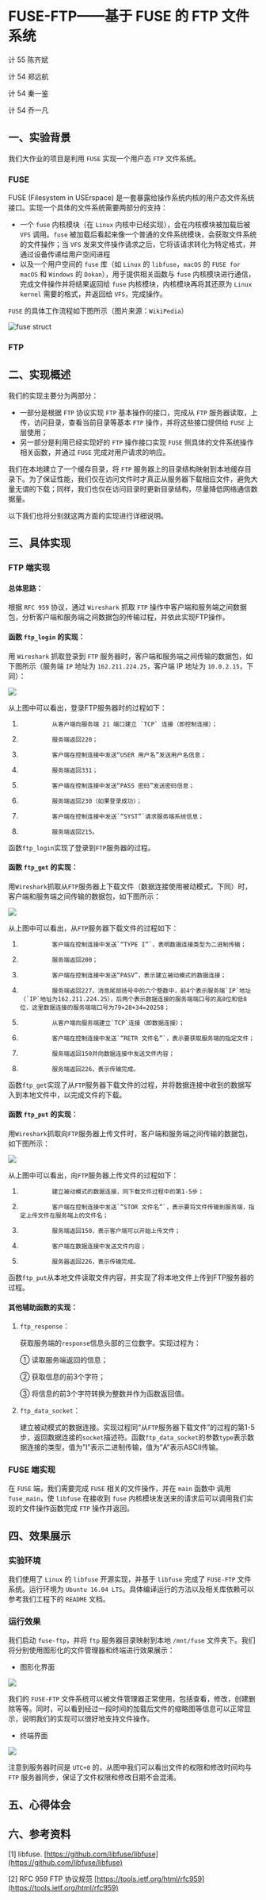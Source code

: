 FUSE-FTP——基于 FUSE 的 FTP 文件系统
=======

计 55 陈齐斌

计 54 郑远航

计 54 秦一鉴

计 54 乔一凡



## 一、实验背景

我们大作业的项目是利用 `FUSE` 实现一个用户态 `FTP` 文件系统。

### FUSE

FUSE (Filesystem in USErspace) 是一套暴露给操作系统内核的用户态文件系统接口。实现一个具体的文件系统需要两部分的支持：

* 一个 `fuse` 内核模块（在 `Linux` 内核中已经实现），会在内核模块被加载后被 `VFS` 调用。`fuse` 被加载后看起来像一个普通的文件系统模块，会获取文件系统的文件操作；当 `VFS` 发来文件操作请求之后，它将该请求转化为特定格式，并通过设备传递给用户空间进程
* 以及一个用户空间的 `fuse` 库（如 `Linux` 的 `libfuse`，`macOS` 的 `FUSE for macOS` 和 `Windows` 的 `Dokan`），用于提供相关函数与 `fuse` 内核模块进行通信，完成文件操作并将结果返回给 `fuse` 内核模块，内核模块再将其还原为 `Linux kernel` 需要的格式，并返回给 `VFS`，完成操作。

`FUSE` 的具体工作流程如下图所示（图片来源：`WikiPedia`）

![fuse struct](https://ws4.sinaimg.cn/large/006tKfTcly1fs7b6dmae6j30d009ggm5.jpg)

### FTP



## 二、实现概述

我们的实现主要分为两部分：

* 一部分是根据 `FTP` 协议实现 `FTP` 基本操作的接口，完成从 `FTP` 服务器读取，上传，访问目录，查看当前目录等基本 `FTP` 操作，并将这些接口提供给 `FUSE` 上层使用；
* 另一部分是利用已经实现好的 `FTP` 操作接口实现 `FUSE` 侧具体的文件系统操作相关函数，并通过 `FUSE` 完成对用户请求的响应。

我们在本地建立了一个缓存目录，将 `FTP` 服务器上的目录结构映射到本地缓存目录下。为了保证性能，我们仅在访问文件时才真正从服务器下载相应文件，避免大量无谓的下载；同样，我们也仅在访问目录时更新目录结构，尽量降低网络通信数据量。

以下我们也将分别就这两方面的实现进行详细说明。

## 三、具体实现

### FTP 端实现

#### 总体思路：

根据 `RFC 959` 协议，通过 `Wireshark` 抓取 `FTP` 操作中客户端和服务端之间数据包，分析客户端和服务端之间数据包的传输过程，并依此实现FTP操作。 

#### 函数 `ftp_login` 的实现：

用 `Wireshark` 抓取登录到 `FTP` 服务器时，客户端和服务端之间传输的数据包，如下图所示（服务端 `IP` 地址为 `162.211.224.25`，客户端 IP 地址为 `10.0.2.15`，下同）：

![](https://ws3.sinaimg.cn/large/006tKfTcly1fs7b8vtq12j31c20denck.jpg)

从上图中可以看出，登录FTP服务器时的过程如下：

1.              从客户端向服务端 21 端口建立 `TCP` 连接（即控制连接）；

2.              服务端返回220；

3.              客户端在控制连接中发送“USER 用户名”发送用户名信息；

4.              服务端返回331；

5.              客户端在控制连接中发送“PASS 密码”发送密码信息；

6.              服务端返回230（如果登录成功）；

7.              客户端在控制连接中发送`“SYST”`请求服务端系统信息；

8.              服务端返回215。

函数`ftp_login`实现了登录到`FTP`服务器的过程。

#### 函数 `ftp_get` 的实现：

用`Wireshark`抓取从`FTP`服务器上下载文件（数据连接使用被动模式，下同）时，客户端和服务端之间传输的数据包，如下图所示：

![](https://ws2.sinaimg.cn/large/006tKfTcly1fs7baa9s8oj31c20etqis.jpg)

从上图中可以看出，从`FTP`服务器下载文件的过程如下：

1.              客户端在控制连接中发送`“TYPE I”`，表明数据连接类型为二进制传输；

2.              服务端返回200；

3.              客户端在控制连接中发送“PASV”，表示建立被动模式的数据连接；

4.              服务端返回227，消息尾部括号中的六个整数中，前4个表示服务端`IP`地址（`IP`地址为162.211.224.25），后两个表示数据连接的服务端端口号的高8位和低8位，这里数据连接的服务端端口号为79×28+34=20258；
5.              从客户端向服务端建立`TCP`连接（即数据连接）；
6.              客户端在控制连接中发送`“RETR 文件名”`，表示要获取服务端的指定文件；
7.              服务端返回150并向数据连接中发送文件内容；
8.              服务端返回226，表示传输完成。

函数`ftp_get`实现了从`FTP`服务器下载文件的过程，并将数据连接中收到的数据写入到本地文件中，以完成文件的下载。

#### 函数 `ftp_put` 的实现：

用`Wireshark`抓取向`FTP`服务器上传文件时，客户端和服务端之间传输的数据包，如下图所示：

![](https://ws3.sinaimg.cn/large/006tKfTcly1fs7bcyxid6j31c20glqng.jpg)

从上图中可以看出，向`FTP`服务器上传文件的过程如下：

1.              建立被动模式的数据连接，同下载文件过程中的第1-5步；

2.              客户端在控制连接中发送`“STOR 文件名”`，表示要将文件传输到服务端，指定上传文件在服务端上的文件名；

3.              服务端返回150，表示客户端可以开始上传文件；

4.              客户端在数据连接中发送文件内容；

5.              服务器返回226，表示传输完成。

函数`ftp_put`从本地文件读取文件内容，并实现了将本地文件上传到FTP服务器的过程。

#### 其他辅助函数的实现：

1. `ftp_response`：

   获取服务端的`response`信息头部的三位数字。实现过程为：

   ① 读取服务端返回的信息；

   ② 获取信息的前3个字符；

   ③ 将信息的前3个字符转换为整数并作为函数返回值。

2. `ftp_data_socket`：

   建立被动模式的数据连接。实现过程同“从`FTP`服务器下载文件”的过程的第1-5步，返回数据连接的`socket`描述符。函数`ftp­_data_socket`的参数`type`表示数据连接的类型，值为”I”表示二进制传输，值为”A”表示ASCII传输。



### FUSE 端实现

在 `FUSE` 端，我们需要完成 `FUSE` 相关的文件操作，并在 `main` 函数中 调用 `fuse_main`，使 `libfuse` 在接收到 `fuse` 内核模块发送来的请求后可以调用我们实现的文件操作函数完成 `FTP` 操作并返回。



## 四、效果展示

### 实验环境

我们使用了 `Linux` 的 `libfuse` 开源实现，并基于 `libfuse` 完成了 `FUSE-FTP` 文件系统。运行环境为 `Ubuntu 16.04 LTS`。具体编译运行的方法以及相关库依赖可以参考我们工程下的 `README` 文档。

### 运行效果

我们启动 `fuse-ftp`，并将 `ftp` 服务器目录映射到本地 `/mnt/fuse` 文件夹下。我们将分别使用图形化的文件管理器和终端进行效果展示：

* 图形化界面

![](https://ws1.sinaimg.cn/large/006tKfTcly1fs7cnr245bj30ol0g0tah.jpg)

我们的 `FUSE-FTP` 文件系统可以被文件管理器正常使用，包括查看，修改，创建删除等等。同时，可以看到经过一段时间的加载后文件的缩略图等信息可以正常显示，说明我们的实现可以很好地支持文件操作。

* 终端界面

![](https://ws2.sinaimg.cn/large/006tKfTcly1fs7cu4bqigj30j609l79o.jpg)

注意到服务器时间是 `UTC+0` 的，从图中我们可以看出文件的权限和修改时间均与 `FTP` 服务器同步，保证了文件权限和修改日期不会混淆。

## 五、心得体会



## 六、参考资料

[1] libfuse. [https://github.com/libfuse/libfuse](https://github.com/libfuse/libfuse)

[2] RFC 959 FTP 协议规范 [https://tools.ietf.org/html/rfc959](https://tools.ietf.org/html/rfc959)